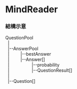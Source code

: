 # MindReader
### 結構示意
QuestionPool <br>
&nbsp;&nbsp;|<br>
&nbsp;&nbsp;|--AnswerPool<br>
&nbsp;&nbsp;|&nbsp;&nbsp;&nbsp;&nbsp;&nbsp;&nbsp;&nbsp;&nbsp;&nbsp;|--bestAnswer<br>
&nbsp;&nbsp;|&nbsp;&nbsp;&nbsp;&nbsp;&nbsp;&nbsp;&nbsp;&nbsp;&nbsp;|--Answer[]<br>
&nbsp;&nbsp;|&nbsp;&nbsp;&nbsp;&nbsp;&nbsp;&nbsp;&nbsp;&nbsp;&nbsp;&nbsp;&nbsp;&nbsp;&nbsp;&nbsp;&nbsp;&nbsp;&nbsp;&nbsp;|--probability<br>
&nbsp;&nbsp;|&nbsp;&nbsp;&nbsp;&nbsp;&nbsp;&nbsp;&nbsp;&nbsp;&nbsp;&nbsp;&nbsp;&nbsp;&nbsp;&nbsp;&nbsp;&nbsp;&nbsp;&nbsp;|--QuestionResult[]<br>
&nbsp;&nbsp;|<br>
&nbsp;&nbsp;|--Question[]<br>
  
